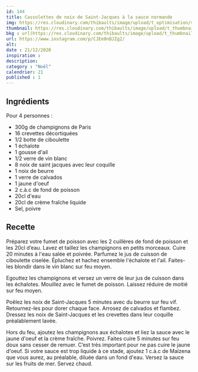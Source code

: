 ```yaml
---
id: 144
title: Cassolettes de noix de Saint-Jacques à la sauce normande
img: https://res.cloudinary.com/thibaults/image/upload/t_optimisation/v1608582574/Recipes/20201221_cassolettes_saint_jacques.jpg
thumbnail: https://res.cloudinary.com/thibaults/image/upload/t_thumbnail_josie/v1608582574/Recipes/20201221_cassolettes_saint_jacques.jpg
bkg : url(https://res.cloudinary.com/thibaults/image/upload/t_thumbnail_josie/v1608582574/Recipes/20201221_cassolettes_saint_jacques.jpg)
url: https://www.instagram.com/p/CJEe0nBJZg2/
alt: 
date : 21/12/2020
inspiration : 
description: 
category : "Noël"
calendrier: 21
published : 1
---
```


## Ingrédients
Pour 4 personnes :
 - 300g de champignons de Paris
 - 16 crevettes décortiquées
 - 1/2 botte de ciboulette
 - 1 échalote
 - 1 gousse d'ail
 - 1/2 verre de vin blanc
 - 8 noix de saint jacques avec leur coquille
 - 1 noix de beurre
 - 1 verre de calvados
 - 1 jaune d'oeuf
 - 2 c.à.c de fond de poisson
 - 20cl d'eau
 - 20cl de crème fraîche liquide
 - Sel, poivre

## Recette
Préparez votre fumet de poisson avec les 2 cuillères de fond de poisson et les 20cl d’eau. Lavez et taillez les champignons en petits morceaux. Cuire 20 minutes à l'eau salée et poivrée. Parfumez le jus de cuisson de ciboulette ciselée. Épluchez et hachez ensemble l'échalote et l'ail. Faites-les blondir dans le vin blanc sur feu moyen.

Egouttez les champignons et versez un verre de leur jus de cuisson dans les échalotes. Mouillez avec le fumet de poisson. Laissez réduire de moitié sur feu moyen.

Poêlez les noix de Saint-Jacques 5 minutes avec du beurre sur feu vif. Retournez-les pour dorer chaque face. Arrosez de calvados et flambez. Dressez les noix de Saint-Jacques et les crevettes dans leur coquille préalablement lavée.

Hors du feu, ajoutez les champignons aux échalotes et liez la sauce avec le jaune d'oeuf et la crème fraîche. Poivrez. Faites cuire 5 minutes sur feu doux sans cesser de remuer. C’est très important pour ne pas cuire le jaune d'oeuf. Si votre sauce est trop liquide à ce stade, ajoutez 1 c.à.c de Maïzena que vous aurez, au préalable, diluée dans un fond d'eau. Versez la sauce sur les fruits de mer. Servez chaud.